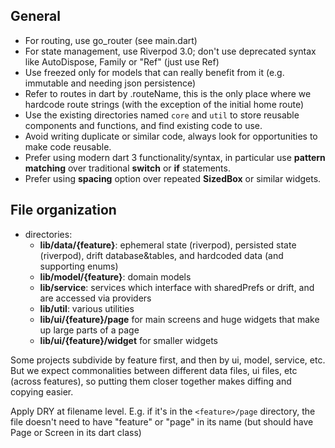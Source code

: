 ## General

- For routing, use go_router (see main.dart)
- For state management, use Riverpod 3.0; don't use deprecated syntax like AutoDispose, Family or "<Name>Ref" (just use Ref)
- Use freezed only for models that can really benefit from it (e.g. immutable and needing json persistence)
- Refer to routes in dart by <widget>.routeName, this is the only place where we hardcode route strings (with the exception of the initial home route)
- Use the existing directories named `core` and `util` to store reusable components and functions, and find existing code to use.
- Avoid writing duplicate or similar code, always look for opportunities to make code reusable.
- Prefer using modern dart 3 functionality/syntax, in particular use **pattern matching** over traditional **switch** or **if** statements.
- Prefer using **spacing** option over repeated **SizedBox** or similar widgets.

## File organization

- directories:
  - **lib/data/{feature}**: ephemeral state (riverpod), persisted state (riverpod), drift database&tables, and hardcoded data (and supporting enums)
  - **lib/model/{feature}**: domain models
  - **lib/service**: services which interface with sharedPrefs or drift, and are accessed via providers
  - **lib/util**: various utilities
  - **lib/ui/{feature}/page** for main screens and huge widgets that make up large parts of a page
  - **lib/ui/{feature}/widget** for smaller widgets

Some projects subdivide by feature first, and then by ui, model, service, etc.  But we expect commonalities between different data files, ui files, etc (across features), so putting them closer together makes diffing and copying easier.

Apply DRY at filename level. E.g. if it's in the `<feature>/page` directory, the file doesn't need to have "feature" or "page" in its name (but should have Page or Screen in its dart class)
